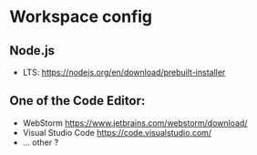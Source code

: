 # Workspace config

## Node.js

- LTS: https://nodejs.org/en/download/prebuilt-installer

## One of the Code Editor:
- WebStorm https://www.jetbrains.com/webstorm/download/
- Visual Studio Code https://code.visualstudio.com/
- ... other ?
